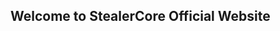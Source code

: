## Welcome to StealerCore Official Website



<script type="text/javascript">
var $zoho=$zoho || {};$zoho.salesiq = $zoho.salesiq || 
{widgetcode:"be0c63f29a50693149cd43f93cb3683dd907eb609ca2cdac9cd1e8b17315541f1a2010ab7b6727677d37b27582c0e9c4", values:{},ready:function(){}};
var d=document;s=d.createElement("script");s.type="text/javascript";s.id="zsiqscript";s.defer=true;
s.src="https://salesiq.zoho.com/widget";t=d.getElementsByTagName("script")[0];t.parentNode.insertBefore(s,t);d.write("<div id='zsiqwidget'></div>");
</script>
